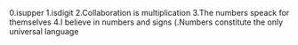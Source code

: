  0.isupper
1.isdigit
2.Collaboration is multiplication
3.The numbers speack for themselves
4.I believe in numbers and signs
(.Numbers constitute the only universal language
